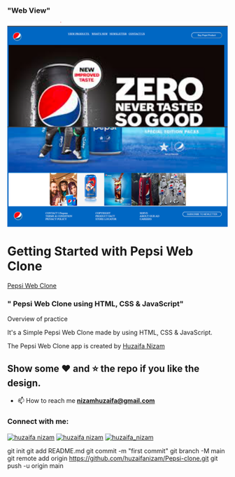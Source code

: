 ### "Web View"
<img src="./img/1.web.png" alt="GitHUB" align="center" >
<img src="./img/2.web.png" alt="GitHUB" align="center" >



# Getting Started with Pepsi Web Clone

<a href="" target="blank">Pepsi Web Clone</a>


### " Pepsi Web Clone using HTML, CSS &amp; JavaScript"


Overview of practice

It's a  Simple Pepsi Web Clone made by using HTML, CSS &amp; JavaScript.

The Pepsi Web Clone app is created by [Huzaifa Nizam](https://www.linkedin.com/in/huzaifa-nizam-741631264)

## Show some :heart: and :star: the repo if you like the design.

- 📫 How to reach me **nizamhuzaifa@gmail.com**


<h3 align="left">Connect with me:</h3>
<p align="left">
<a href="https://linkedin.com/in/huzaifa nizam" target="blank"><img align="center" src="https://raw.githubusercontent.com/rahuldkjain/github-profile-readme-generator/master/src/images/icons/Social/linked-in-alt.svg" alt="huzaifa nizam" height="30" width="40" /></a>
<a href="https://fb.com/huzaifa nizam" target="blank"><img align="center" src="https://raw.githubusercontent.com/rahuldkjain/github-profile-readme-generator/master/src/images/icons/Social/facebook.svg" alt="huzaifa nizam" height="30" width="40" /></a>
<a href="https://instagram.com/huzaifa_nizam" target="blank"><img align="center" src="https://raw.githubusercontent.com/rahuldkjain/github-profile-readme-generator/master/src/images/icons/Social/instagram.svg" alt="huzaifa_nizam" height="30" width="40" /></a>
</p>


git init
git add README.md
git commit -m "first commit"
git branch -M main
git remote add origin https://github.com/huzaifanizam/Pepsi-clone.git
git push -u origin main